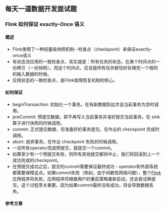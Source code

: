 ## 每天一道数据开发面试题

### Flink 如何保证 exactly-Once 语义

#### 概述

- Flink使用了一种轻量级快照机制--检查点（checkpoint）来保证exactly-once语义
- 有状态流应用的一致检查点，其实就是：所有任务的状态，在某个时间点的一份拷贝（一份快照）。而这个时间点，应该是所有任务都恰好处理完一个相同的输入数据的时候。
- 应用状态的一致检查点，是Flink故障恢复机制的核心。

#### 如何保证

- beginTransaction: 初始化一个事务。在有新数据到达并且当前事务为空时调用。
- preCommit: 预提交数据，即不再写入当前事务并准好提交当前事务。在 sink 算子进行快照的时候调用。
- commit: 正式提交数据，将准备好的事务提交。在作业的 checkpoint 完成时调用。
- abort: 放弃事务。在作业 checkpoint 失败的时候调用。
- 一旦所有operator完成预提交，就提交一个commit。
- 如果至少有一个预提交失败，则所有其他提交都将中止，我们将回滚到上一个成功完成的checkpoint。
- 在预提交成功之后，提交的commit需要保证最终成功 - operator和外部系统都需要保障这点。如果commit失败（例如，由于间歇性网络问题），整个[Flink](https://zhoukaibo.com/tags/flink/)应用程序将失败，应用程序将根据用户的重启策略重新启动，还会尝试再提交。这个过程至关重要，因为如果commit最终没有成功，将会导致数据丢失。

#### 参考文章

